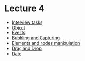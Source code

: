 <h1>
    Lecture 4
</h1>

<ul>
    <li>
        <a href="./01.md">Interview tasks</a>
    </li>
    <li>
        <a href="./02.md">Object</a>
    </li>
    <li>
        <a href="./03.md">Events</a>
    </li>
    <li>
        <a href="./04.md">Bubbling and Capturing</a>
    </li>
    <li>
        <a href="./05.md">Elements and nodes manipulation</a>
    </li>
    <li>
        <a href="./06.md">Drag and Drop</a>
    </li>
    <li>
        <a href="./07.md">Date</a>
    </li>
</ul>
